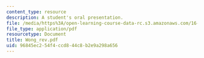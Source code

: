```yaml
---
content_type: resource
description: A student's oral presentation.
file: /media/https%3A/open-learning-course-data-rc.s3.amazonaws.com/16-886-air-transportation-systems-architecting-spring-2004/96845ec254f4ccd844c8b2e9a298a656_Wong_rev.pdf
file_type: application/pdf
resourcetype: Document
title: Wong_rev.pdf
uid: 96845ec2-54f4-ccd8-44c8-b2e9a298a656
---
```

